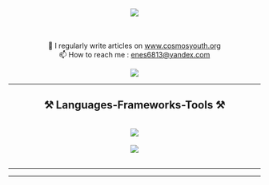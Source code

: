 
<h1 align="center">
    <img src="https://readme-typing-svg.herokuapp.com/?font=Righteous&size=35&center=true&vCenter=true&width=500&height=70&duration=4000&lines=Hi+There!+👋;+I'm+Enes!;" />
</h1>



<br/>

<div align="center">
 
📝 I regularly write articles on www.cosmosyouth.org<br>📫 How to reach me : enes6813@yandex.com


 </div>
 
<div align="center"> 
  </a>
  <a href="https://www.linkedin.com/in/enes-kal%C4%B1n/" target="_blank">
    <img src="https://skillicons.dev/icons?i=linkedin" /> 
  </a>
  
  </a>
</div>

 <hr/>
 
<h2 align="center">⚒️ Languages-Frameworks-Tools ⚒️</h2>
<br/>
<div align="center">
    <img src="https://skillicons.dev/icons?i=c,react,html,css" /> <br/> <br/>
    <img src="https://skillicons.dev/icons?i=ps,ae,linux,git" /><br>
</div>

<br/>
<hr/>



<hr/>

